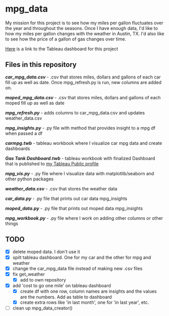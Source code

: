 # mpg_data

My mission for this project is to see how my miles per gallon fluctuates over the year and throughout the seasons. Once I have enough data, I'd like to how my miles per gallon changes with the weather in Austin, TX. I'd also like to see how the price of a gallon of gas changes over time.

[Here](https://public.tableau.com/profile/ethan.fuerst#!/vizhome/mpgdatavis/GasTankDashboard) is a link to the Tableau dashboard for this project

## Files in this repository

__*car_mpg_data.csv*__ - .csv that stores miles, dollars and gallons of each car fill up as well as date. Once mpg_refresh.py is run, new columns are added on.

__*moped_mpg_data.csv*__ - .csv that stores miles, dollars and gallons of each moped fill up as well as date

__*mpg_refresh.py*__ - adds columns to car_mpg_data.csv and updates weather_data.csv

__*mpg_insights.py*__ - .py file with method that provides insight to a mpg df when passed a df

__*carmpg.twb*__ - tableau workbook where I visualize car mpg data and create dashboards

__*Gas Tank Dashboard.twb*__ - tableau workbook with finalized Dashboard that is published to [my Tableau Public profile](https://public.tableau.com/profile/ethan.fuerst#!/)

__*mpg_vis.py*__ - .py file where I visualize data with matplotlib/seaborn and other python packages

__*weather_data.csv*__ - .csv that stores the weather data

__*car_data.py*__ - .py file that prints out car data mpg_insights

__*moped_data.py*__ - .py file that prints out moped data mpg_insights

__*mpg_workbook.py*__ - .py file where I work on adding other columns or other things

## TODO

- [x] delete moped data. I don't use it
- [x] spilt tableau dashboard. One for my car and the other for mpg and weather
- [X] change the car_mpg_data file instead of making new .csv files
- [x] fix get_weather
  - [x] add to own repository
- [x] add 'cost to go one mile' on tableau dashboard
  - [x] create df with one row, column names are insights and the values are the numbers. Add as table to dashboard
  - [x] create extra rows like 'in last month', one for 'in last year', etc.
- [ ] clean up mpg_data_creator()
